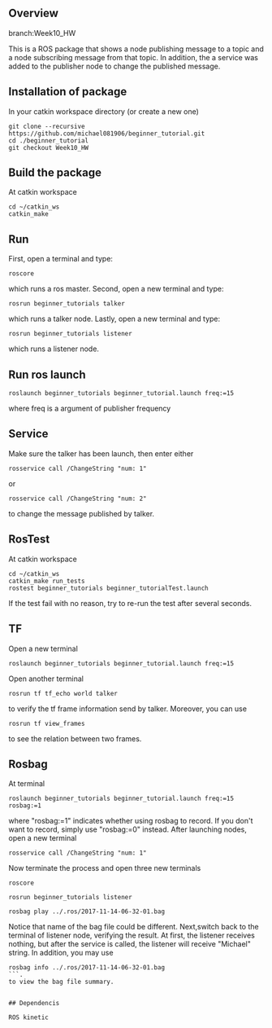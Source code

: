

## Overview

branch:Week10_HW

This is a ROS package that shows a node publishing message to a topic and a node subscribing message from that topic. In addition, the a service was added to the publisher node to change the published message.

## Installation of package

In your catkin workspace directory (or create a new one)
```
git clone --recursive https://github.com/michael081906/beginner_tutorial.git
cd ./beginner_tutorial
git checkout Week10_HW
```

## Build the package

At catkin workspace 
```
cd ~/catkin_ws
catkin_make 
```

## Run
 
First, open a terminal and type: 
```
roscore
```
which runs a ros master. Second, open a new terminal and type:
```
rosrun beginner_tutorials talker
``` 
which runs a talker node. Lastly, open a new terminal and type:
```
rosrun beginner_tutorials listener
```
which runs a listener node. 

## Run ros launch

```
roslaunch beginner_tutorials beginner_tutorial.launch freq:=15
```
where freq is a argument of publisher frequency

## Service

Make sure the talker has been launch, then enter either
```
rosservice call /ChangeString "num: 1"
```
or
```
rosservice call /ChangeString "num: 2"
```
to change the message published by talker.

## RosTest

At catkin workspace 
```
cd ~/catkin_ws
catkin_make run_tests
rostest beginner_tutorials beginner_tutorialTest.launch
```
If the test fail with no reason, try to re-run the test after several seconds. 

## TF

Open a new terminal
```
roslaunch beginner_tutorials beginner_tutorial.launch freq:=15
```
Open another terminal 
```
rosrun tf tf_echo world talker
```
to verify the tf frame information send by talker. Moreover, you can use
```
rosrun tf view_frames
```
to see the relation between two frames.

## Rosbag

At terminal 
```
roslaunch beginner_tutorials beginner_tutorial.launch freq:=15 rosbag:=1
```
where "rosbag:=1" indicates whether using rosbag to record. If you don't want to record, simply use "rosbag:=0" instead. After launching nodes, open a new terminal
```
rosservice call /ChangeString "num: 1"
```
Now terminate the process and open three new terminals

```
roscore
```

```
rosrun beginner_tutorials listener 
```

```
rosbag play ../.ros/2017-11-14-06-32-01.bag
```
Notice that name of the bag file could be different. Next,switch back to the terminal of listener node, verifying the result. At first, the listener receives nothing, but after the service is called, the listener will receive "Michael" string. In addition, you may use
```
rosbag info ../.ros/2017-11-14-06-32-01.bag
```.
to view the bag file summary.


## Dependencis

ROS kinetic

